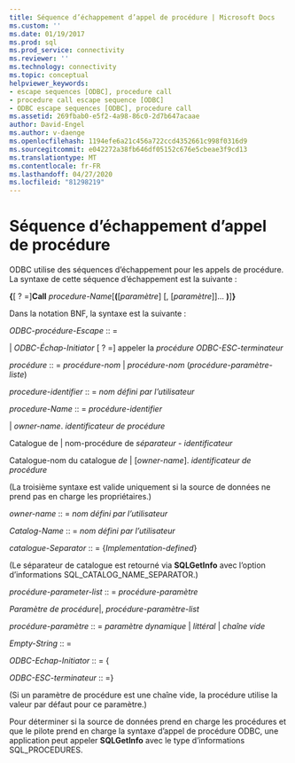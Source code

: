 ```yaml
---
title: Séquence d’échappement d’appel de procédure | Microsoft Docs
ms.custom: ''
ms.date: 01/19/2017
ms.prod: sql
ms.prod_service: connectivity
ms.reviewer: ''
ms.technology: connectivity
ms.topic: conceptual
helpviewer_keywords:
- escape sequences [ODBC], procedure call
- procedure call escape sequence [ODBC]
- ODBC escape sequences [ODBC], procedure call
ms.assetid: 269fbab0-e5f2-4a98-86c0-2d7b647acaae
author: David-Engel
ms.author: v-daenge
ms.openlocfilehash: 1194efe6a21c456a722ccd4352661c998f0316d9
ms.sourcegitcommit: e042272a38fb646df05152c676e5cbeae3f9cd13
ms.translationtype: MT
ms.contentlocale: fr-FR
ms.lasthandoff: 04/27/2020
ms.locfileid: "81298219"
---
```

# <a name="procedure-call-escape-sequence"></a>Séquence d’échappement d’appel de procédure
ODBC utilise des séquences d’échappement pour les appels de procédure. La syntaxe de cette séquence d’échappement est la suivante :  
  
 **{**[ ? =]**Call** *procedure-Name*[**(**[*paramètre*] [, [*paramètre*]]... **)**]**}**  
  
 Dans la notation BNF, la syntaxe est la suivante :  
  
 *ODBC-procédure-Escape* :: =  
  
 &#124; *ODBC-Échap-Initiator* [ ? =] appeler la *procédure ODBC-ESC-terminateur*  
  
 *procédure* :: = *procédure-nom* &#124; *procédure-nom* (*procédure-paramètre-liste*)  
  
 *procedure-identifier* :: = *nom défini par l’utilisateur*  
  
 *procedure-Name* :: = *procédure-identifier*  
  
 &#124; *owner-name*. *identificateur de procédure*  
  
 Catalogue de &#124; nom-procédure de *séparateur* - *identificateur*  
  
 Catalogue-nom du catalogue *de* &#124; [*owner-name*]. *identificateur de procédure*  
  
 (La troisième syntaxe est valide uniquement si la source de données ne prend pas en charge les propriétaires.)  
  
 *owner-name* :: = *nom défini par l’utilisateur*  
  
 *Catalog-Name* :: = *nom défini par l’utilisateur*  
  
 *catalogue-Separator* :: = {*Implementation-defined*}  
  
 (Le séparateur de catalogue est retourné via **SQLGetInfo** avec l’option d’informations SQL_CATALOG_NAME_SEPARATOR.)  
  
 *procédure-parameter-list* :: = *procédure-paramètre*  
  
 *Paramètre de procédure*&#124;, *procédure-paramètre-list*  
  
 *procédure-paramètre* :: = *paramètre dynamique* &#124; *littéral* &#124; *chaîne vide*  
  
 *Empty-String* :: =  
  
 *ODBC-Echap-Initiator* :: = {  
  
 *ODBC-ESC-terminateur* :: =}  
  
 (Si un paramètre de procédure est une chaîne vide, la procédure utilise la valeur par défaut pour ce paramètre.)  
  
 Pour déterminer si la source de données prend en charge les procédures et que le pilote prend en charge la syntaxe d’appel de procédure ODBC, une application peut appeler **SQLGetInfo** avec le type d’informations SQL_PROCEDURES.
